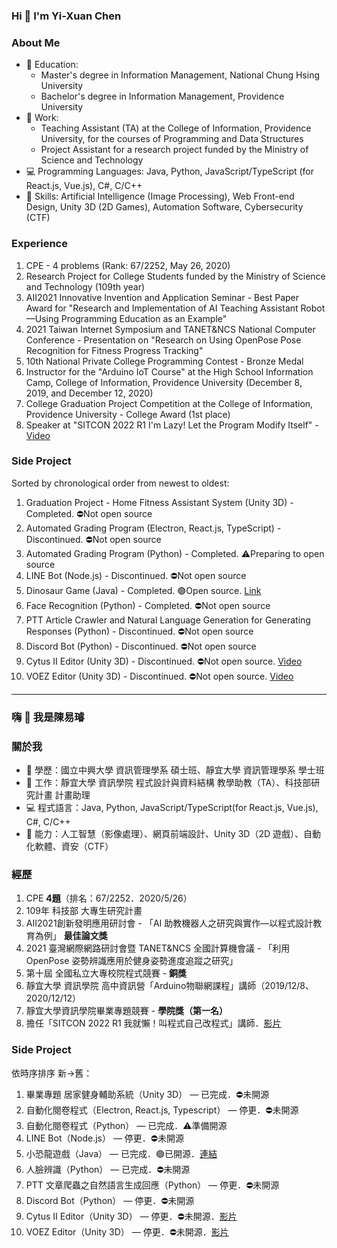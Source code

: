 <h3>Hi 👋 I'm Yi-Xuan Chen</h3>

<h3>About Me</h3>

- 🏫 Education: 
  - Master's degree in Information Management, National Chung Hsing University
  - Bachelor's degree in Information Management, Providence University
- 💼 Work: 
  - Teaching Assistant (TA) at the College of Information, Providence University, for the courses of Programming and Data Structures
  - Project Assistant for a research project funded by the Ministry of Science and Technology
- 💻 Programming Languages: Java, Python, JavaScript/TypeScript (for React.js, Vue.js), C#, C/C++
- 💪 Skills: Artificial Intelligence (Image Processing), Web Front-end Design, Unity 3D (2D Games), Automation Software, Cybersecurity (CTF)

<h3>Experience</h3>

1. CPE - 4 problems (Rank: 67/2252, May 26, 2020)
2. Research Project for College Students funded by the Ministry of Science and Technology (109th year)
3. AII2021 Innovative Invention and Application Seminar - Best Paper Award for "Research and Implementation of AI Teaching Assistant Robot—Using Programming Education as an Example"
4. 2021 Taiwan Internet Symposium and TANET&NCS National Computer Conference - Presentation on "Research on Using OpenPose Pose Recognition for Fitness Progress Tracking"
5. 10th National Private College Programming Contest - Bronze Medal
6. Instructor for the "Arduino IoT Course" at the High School Information Camp, College of Information, Providence University (December 8, 2019, and December 12, 2020)
7. College Graduation Project Competition at the College of Information, Providence University - College Award (1st place)
8. Speaker at "SITCON 2022 R1 I'm Lazy! Let the Program Modify Itself" - [Video](https://www.youtube.com/watch?v=7GThUpie4vQ)

<h3>Side Project</h3>

Sorted by chronological order from newest to oldest:
1. Graduation Project - Home Fitness Assistant System (Unity 3D) - Completed. ⛔Not open source
2. Automated Grading Program (Electron, React.js, TypeScript) - Discontinued. ⛔Not open source
3. Automated Grading Program (Python) - Completed. ⚠Preparing to open source
4. LINE Bot (Node.js) - Discontinued. ⛔Not open source
5. Dinosaur Game (Java) - Completed. 🟢Open source. [Link](https://github.com/TNTrenjin/PU_Software)
6. Face Recognition (Python) - Completed. ⛔Not open source
7. PTT Article Crawler and Natural Language Generation for Generating Responses (Python) - Discontinued. ⛔Not open source
8. Discord Bot (Python) - Discontinued. ⛔Not open source
9. Cytus II Editor (Unity 3D) - Discontinued. ⛔Not open source. [Video](https://www.youtube.com/watch?v=BnYf3UWLXvA)
10. VOEZ Editor (Unity 3D) - Discontinued. ⛔Not open source. [Video](https://www.youtube.com/watch?v=wbNFuU1uz2I)

---

<h3>嗨 👋 我是陳易璿</h3>

<h3>關於我</h3>

- 🏫 學歷：國立中興大學 資訊管理學系 碩士班、靜宜大學 資訊管理學系 學士班
- 💼 工作：靜宜大學 資訊學院 程式設計與資料結構 教學助教（TA）、科技部研究計畫 計畫助理
- 💻 程式語言：Java, Python, JavaScript/TypeScript(for React.js, Vue.js), C#, C/C++
- 💪 能力：人工智慧（影像處理）、網頁前端設計、Unity 3D（2D 遊戲）、自動化軟體、資安（CTF）

<h3>經歷</h3>

1. CPE **4題**（排名：67/2252．2020/5/26）
2. 109年 科技部 大專生研究計畫
3. AII2021創新發明應用研討會 - 「AI 助教機器人之研究與實作—以程式設計教育為例」 **最佳論文獎**
4. 2021 臺灣網際網路研討會暨 TANET&NCS 全國計算機會議 - 「利用 OpenPose 姿勢辨識應用於健身姿勢進度追蹤之研究」
5. 第十屆 全國私立大專校院程式競賽 - **銅獎**
6. 靜宜大學 資訊學院 高中資訊營「Arduino物聯網課程」講師（2019/12/8、2020/12/12）
7. 靜宜大學資訊學院畢業專題競賽 - **學院獎（第一名）**
8. 擔任「SITCON 2022 R1 我就懶！叫程式自己改程式」講師．[影片](https://www.youtube.com/watch?v=7GThUpie4vQ)

<h3>Side Project</h3>

依時序排序 新→舊：
1. 畢業專題 居家健身輔助系統（Unity 3D） — 已完成．⛔未開源
2. 自動化閱卷程式（Electron, React.js, Typescript） — 停更．⛔未開源
3. 自動化閱卷程式（Python） — 已完成．⚠準備開源
4. LINE Bot（Node.js） — 停更．⛔未開源
5. 小恐龍遊戲（Java） — 已完成．🟢已開源．[連結](https://github.com/TNTrenjin/PU_Software)
6. 人臉辨識（Python） — 已完成．⛔未開源
7. PTT 文章爬蟲之自然語言生成回應（Python） — 停更．⛔未開源
8. Discord Bot（Python） — 停更．⛔未開源
9. Cytus II Editor（Unity 3D） — 停更．⛔未開源．[影片](https://www.youtube.com/watch?v=BnYf3UWLXvA)
10. VOEZ Editor（Unity 3D） — 停更．⛔未開源．[影片](https://www.youtube.com/watch?v=wbNFuU1uz2I)
